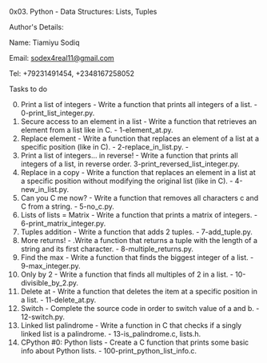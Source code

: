 0x03. Python - Data Structures: Lists, Tuples

Author's Details:

Name: Tiamiyu Sodiq	

Email: sodex4real11@gmail.com

Tel: +79231491454, +2348167258052

Tasks to do

0. Print a list of integers - Write a function that prints all integers of a list. - 0-print_list_integer.py.
1. Secure access to an element in a list - Write a function that retrieves an element from a list like in C. - 1-element_at.py.
2. Replace element - Write a function that replaces an element of a list at a specific position (like in C). - 2-replace_in_list.py. -
3. Print a list of integers... in reverse! - Write a function that prints all integers of a list, in reverse order. 3-print_reversed_list_integer.py.
4. Replace in a copy - Write a function that replaces an element in a list at a specific position without modifying the original list (like in C). - 4-new_in_list.py.
5. Can you C me now? - Write a function that removes all characters c and C from a string. - 5-no_c.py.
6. Lists of lists = Matrix - Write a function that prints a matrix of integers. - 6-print_matrix_integer.py.
7. Tuples addition - Write a function that adds 2 tuples. - 7-add_tuple.py.
8. More returns! - .Write a function that returns a tuple with the length of a string and its first character. - 8-multiple_returns.py.
9. Find the max - Write a function that finds the biggest integer of a list. - 9-max_integer.py.
10. Only by 2 - Write a function that finds all multiples of 2 in a list. - 10-divisible_by_2.py.
11. Delete at - Write a function that deletes the item at a specific position in a list. - 11-delete_at.py.
12. Switch - Complete the source code in order to switch value of a and b. - 12-switch.py.
13. Linked list palindrome - Write a function in C that checks if a singly linked list is a palindrome. - 13-is_palindrome.c, lists.h.
14. CPython #0: Python lists - Create a C function that prints some basic info about Python lists. - 100-print_python_list_info.c.
